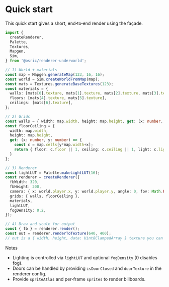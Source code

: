 # Quick start

This quick start gives a short, end‑to‑end render using the façade.

```ts
import {
  createRenderer,
  Palette,
  Textures,
  Mapgen,
  Sim,
} from '@osric/renderer-underworld';

// 1) World + materials
const map = Mapgen.generateMap(123, 16, 16);
const world = Sim.createWorldFromMap(map);
const mats = Textures.generateBaseTextures(123);
const materials = {
  walls: [mats[0].texture, mats[1].texture, mats[2].texture, mats[3].texture],
  floors: [mats[4].texture, mats[5].texture],
  ceilings: [mats[6].texture],
};

// 2) Grids
const walls = { width: map.width, height: map.height, get: (x: number, y: number) => map.cells[y*map.width+x].wall };
const floorCeiling = {
  width: map.width,
  height: map.height,
  get: (x: number, y: number) => {
    const c = map.cells[y*map.width+x];
    return { floor: c.floor || 1, ceiling: c.ceiling || 1, light: c.light };
  }
};

// 3) Renderer
const lightLUT = Palette.makeLightLUT(16);
const renderer = createRenderer({
  fbWidth: 320,
  fbHeight: 200,
  camera: { x: world.player.x, y: world.player.y, angle: 0, fov: Math.PI/3 },
  grids: { walls, floorCeiling },
  materials,
  lightLUT,
  fogDensity: 0.2,
});

// 4) Draw and scale for output
const { fb } = renderer.render();
const out = renderer.renderToTexture(640, 400);
// out is a { width, height, data: Uint8ClampedArray } texture you can write to PNG.
```

Notes
- Lighting is controlled via `lightLUT` and optional `fogDensity` (0 disables fog).
- Doors can be handled by providing `isDoorClosed` and `doorTexture` in the renderer config.
- Provide `spriteAtlas` and per‑frame `sprites` to render billboards.

